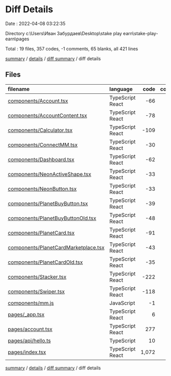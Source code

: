 # Diff Details

Date : 2022-04-08 03:22:35

Directory c:\Users\Иван Забурдаев\Desktop\stake play earn\stake-play-earn\pages

Total : 19 files,  357 codes, -1 comments, 65 blanks, all 421 lines

[summary](results.md) / [details](details.md) / [diff summary](diff.md) / diff details

## Files
| filename | language | code | comment | blank | total |
| :--- | :--- | ---: | ---: | ---: | ---: |
| [components/Account.tsx](/components/Account.tsx) | TypeScript React | -66 | 0 | -7 | -73 |
| [components/AccountContent.tsx](/components/AccountContent.tsx) | TypeScript React | -78 | 0 | -5 | -83 |
| [components/Calculator.tsx](/components/Calculator.tsx) | TypeScript React | -109 | -3 | -21 | -133 |
| [components/ConnectMM.tsx](/components/ConnectMM.tsx) | TypeScript React | -30 | -1 | -2 | -33 |
| [components/Dashboard.tsx](/components/Dashboard.tsx) | TypeScript React | -62 | 0 | -3 | -65 |
| [components/NeonActiveShape.tsx](/components/NeonActiveShape.tsx) | TypeScript React | -33 | 0 | -2 | -35 |
| [components/NeonButton.tsx](/components/NeonButton.tsx) | TypeScript React | -33 | 0 | -2 | -35 |
| [components/PlanetBuyButton.tsx](/components/PlanetBuyButton.tsx) | TypeScript React | -39 | 0 | -2 | -41 |
| [components/PlanetBuyButtonOld.tsx](/components/PlanetBuyButtonOld.tsx) | TypeScript React | -48 | 0 | -2 | -50 |
| [components/PlanetCard.tsx](/components/PlanetCard.tsx) | TypeScript React | -91 | 0 | -8 | -99 |
| [components/PlanetCardMarketplace.tsx](/components/PlanetCardMarketplace.tsx) | TypeScript React | -43 | 0 | -6 | -49 |
| [components/PlanetCardOld.tsx](/components/PlanetCardOld.tsx) | TypeScript React | -35 | 0 | -5 | -40 |
| [components/Stacker.tsx](/components/Stacker.tsx) | TypeScript React | -222 | 0 | -8 | -230 |
| [components/Swiper.tsx](/components/Swiper.tsx) | TypeScript React | -118 | 0 | -6 | -124 |
| [components/mm.js](/components/mm.js) | JavaScript | -1 | 0 | 0 | -1 |
| [pages/_app.tsx](/pages/_app.tsx) | TypeScript React | 6 | 0 | 3 | 9 |
| [pages/account.tsx](/pages/account.tsx) | TypeScript React | 277 | 1 | 28 | 306 |
| [pages/api/hello.ts](/pages/api/hello.ts) | TypeScript | 10 | 1 | 3 | 14 |
| [pages/index.tsx](/pages/index.tsx) | TypeScript React | 1,072 | 1 | 110 | 1,183 |

[summary](results.md) / [details](details.md) / [diff summary](diff.md) / diff details